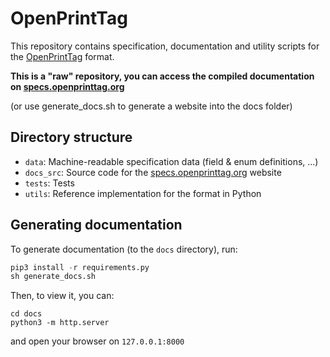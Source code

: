 # OpenPrintTag
This repository contains specification, documentation and utility scripts for the [OpenPrintTag](openprinttag.org) format.

**This is a "raw" repository, you can access the compiled documentation on [specs.openprinttag.org](specs.openprinttag.org)**

(or use generate_docs.sh to generate a website into the docs folder)

## Directory structure
* `data`: Machine-readable specification data (field & enum definitions, ...)
* `docs_src`: Source code for the [specs.openprinttag.org](specs.openprinttag.org) website
* `tests`: Tests
* `utils`: Reference implementation for the format in Python

## Generating documentation
To generate documentation (to the `docs` directory), run:
```python
pip3 install -r requirements.py
sh generate_docs.sh
```

Then, to view it, you can:
```
cd docs
python3 -m http.server
```
and open your browser on `127.0.0.1:8000`
